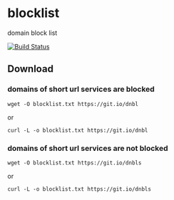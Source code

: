 # blocklist
domain block list

[![Build Status](https://travis-ci.org/missdeer/blocklist.svg?branch=master)](https://travis-ci.org/missdeer/blocklist)

## Download

### domains of short url services are blocked

```shell
wget -O blocklist.txt https://git.io/dnbl
```

or 

```shell
curl -L -o blocklist.txt https://git.io/dnbl
```

### domains of short url services are not blocked

```shell
wget -O blocklist.txt https://git.io/dnbls
```

or 

```shell
curl -L -o blocklist.txt https://git.io/dnbls
```
